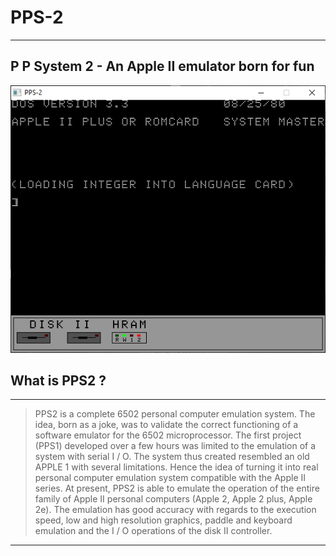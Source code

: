# PPS-2

---
## P P System 2 - An Apple II emulator born for fun
 
![boot picture](png/dos33.png)

## What is PPS2 ?

---

>  PPS2 is a complete 6502 personal computer emulation system.
The idea, born as a joke, was to validate the correct functioning of a software emulator for the 6502 microprocessor.
The first project (PPS1) developed over a few hours was limited to the emulation of a system with serial I / O. 
The system thus created resembled an old APPLE 1 with several limitations. 
Hence the idea of ​​turning it into real personal computer emulation system compatible with the Apple II series.
At present, PPS2 is able to emulate the operation of the entire family of Apple II personal computers (Apple 2, Apple 2 plus, Apple 2e).
The emulation has good accuracy with regards to the execution speed, low and high resolution graphics, paddle and keyboard emulation and the I / O operations of the disk II controller.

---